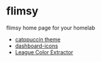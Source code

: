 # flimsy
flimsy home page for your homelab

- [catppuccin theme](https://github.com/catppuccin/catppuccin/blob/main/docs/style-guide.md)
- [dashboard-icons](https://github.com/walkxcode/dashboard-icons)
- [League Color Extractor](https://github.com/thephpleague/color-extractor)
